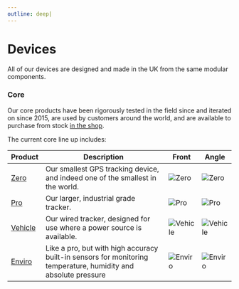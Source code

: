 ```yaml
---
outline: deep|
---
```


<style>@import './node_modules/vitepress-theme-api/dist/style.css';</style>
<script setup>
import { useData } from 'vitepress'

const { site, theme, page, frontmatter } = useData()
</script>

# Devices

All of our devices are designed and made in the UK from the same modular components.

### Core

Our core products have been rigorously tested in the field since and iterated on since 2015, are used by customers around the world, and are available to purchase from stock [in the shop](https://lightbug.io/shop/).

The current core line up includes:

| Product | Description | Front | Angle |
| --- | --- | --- | --- |
| [Zero](/devices/zero/) | Our smallest GPS tracking device, and indeed one of the smallest in the world. | ![Zero](https://lightbug.io/images/product/lightbug_small_gps_tracker_front_hu3c22795e5dbad27a424374ce6d4a4a16_45101_600x600_fit_q100_box_2.png) |  ![Zero](https://lightbug.io/images/product/lightbug_small_gps_tracker_bottom_hu75a5fda8a41ee3c7bf89d3a8a24a8ca0_44110_600x600_fit_q100_box_2.png) |
| [Pro](/devices/pro/) | Our larger, industrial grade tracker. | ![Pro](https://lightbug.io/images/product-front/LB-DEV-PR2_hub175f8d0ee4dc6f5de671a28fd379ad9_158550_150x225_fit_q75_h2_box_2.webp) | ![Pro](https://lightbug.io/images/product/lightbugpro_long_battery_gps_tracker_front_angle_hu1efae6568a90815f04b7f3bc766c6e25_30829_600x600_fit_q100_box_2.png) |
| [Vehicle](/devices/vehicle/) | Our wired tracker, designed for use where a power source is available. | ![Vehicle](https://lightbug.io/images/product-front/LB-DEV-VT2_hu8c2874194884c59d2a3ac51d539313f6_135807_150x225_fit_q75_h2_box_2.webp) | ![Vehicle](https://lightbug.io/images/product/lightbug_wired_gps_tracker_angle_huee23b05628df26f1d5e5682b6a033723_408596_600x600_fit_q100_box_2.png) |
| [Enviro](/devices/enviro/) | Like a pro, but with high accuracy built-in sensors for monitoring temperature, humidity and absolute pressure | ![Enviro](https://lightbug.io/images/product-front/LB-DEV-EN2_hu840ae98c2675b160231853d09ef00730_192512_150x225_fit_q75_h2_box_2.webp) | ![Enviro](https://lightbug.io/images/product/lightbug_environmental_tracker_hu6a350a725fdca69abfd288f1b4171667_331520_600x600_fit_q100_box_2.png) |
